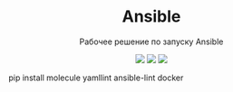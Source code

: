 <h1 align="center">Ansible</h1>
<p align="center">Рабочее решение по запуску Ansible</p>

<p align="center">
<a href="https://github.com/dan4ex/Ansible"><img src="https://img.shields.io/github/forks/dan4ex/Kubernetes?style=social"></a>
<a href="https://github.com/dan4ex/Ansible"><img src="https://img.shields.io/github/stars/dan4ex/Kubernetes?style=social"></a>
<a href="https://github.com/dan4ex/Ansible"><img src="https://img.shields.io/github/watchers/dan4ex/Kubernetes?style=social"></a>
</p>

pip install molecule yamllint ansible-lint docker
